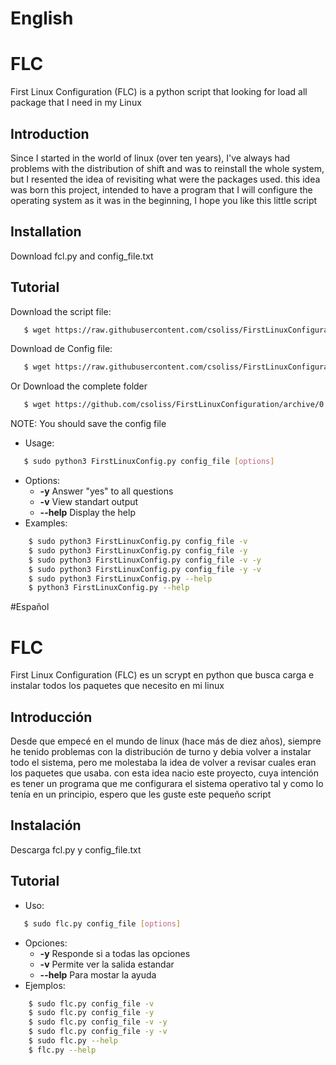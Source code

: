 # English
# FLC
First Linux Configuration (FLC) is a python script  that looking for load all package that I need in my Linux
## Introduction
Since I started in the world of linux (over ten years), I've always had problems with the distribution of shift and was to reinstall the whole system, but I resented the idea of revisiting what were the packages used. this idea was born this project, intended to have a program that I will configure the operating system as it was in the beginning, I hope you like this little script
## Installation
Download fcl.py and config_file.txt
## Tutorial
Download the script file:
```sh
   $ wget https://raw.githubusercontent.com/csoliss/FirstLinuxConfiguration/0.1.0/FirstLinuxConfiguration.py
```
Download de Config file:
```sh
   $ wget https://raw.githubusercontent.com/csoliss/FirstLinuxConfiguration/0.1.0/config_file_FLC.conf
```
Or Download the complete folder
```sh
   $ wget https://github.com/csoliss/FirstLinuxConfiguration/archive/0.1.0.zip
```
NOTE: You should save the config file

* Usage:
```sh
   $ sudo python3 FirstLinuxConfig.py config_file [options]
```
* Options:
   - **-y**        Answer "yes" to all questions
   - **-v**        View standart output
   - **--help**    Display the help
* Examples:
```sh
    $ sudo python3 FirstLinuxConfig.py config_file -v
    $ sudo python3 FirstLinuxConfig.py config_file -y
    $ sudo python3 FirstLinuxConfig.py config_file -v -y
    $ sudo python3 FirstLinuxConfig.py config_file -y -v
    $ sudo python3 FirstLinuxConfig.py --help
    $ python3 FirstLinuxConfig.py --help
```
#Español
# FLC
First Linux Configuration (FLC) es un scrypt en python que busca carga e instalar todos los paquetes que necesito en mi linux
## Introducción
Desde que empecé en el mundo de linux (hace más de diez años), siempre he tenido problemas con la distribución de turno y debia volver a instalar todo el sistema, pero me molestaba la idea de volver a revisar cuales eran los paquetes que usaba. con esta idea nacio este proyecto, cuya intención es tener un programa que me configurara el sistema operativo tal y como lo tenía en un principio, espero que les guste este pequeño script
## Instalación
Descarga fcl.py y config_file.txt
## Tutorial
* Uso:
```sh
   $ sudo flc.py config_file [options]
```
* Opciones:
   - **-y**        Responde si a todas las opciones
   - **-v**        Permite ver la salida estandar
   - **--help**    Para mostar la ayuda
* Ejemplos:
```sh
    $ sudo flc.py config_file -v
    $ sudo flc.py config_file -y
    $ sudo flc.py config_file -v -y
    $ sudo flc.py config_file -y -v
    $ sudo flc.py --help
    $ flc.py --help
```

